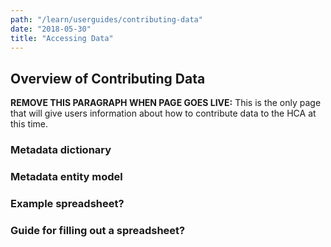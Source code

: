 ```yaml
---
path: "/learn/userguides/contributing-data"
date: "2018-05-30"
title: "Accessing Data"
---
```


## Overview of Contributing Data

**REMOVE THIS PARAGRAPH WHEN PAGE GOES LIVE:** This is the only page that will give users information about how to contribute data to the HCA at this time. 

### Metadata dictionary

### Metadata entity model

### Example spreadsheet?

### Guide for filling out a spreadsheet?